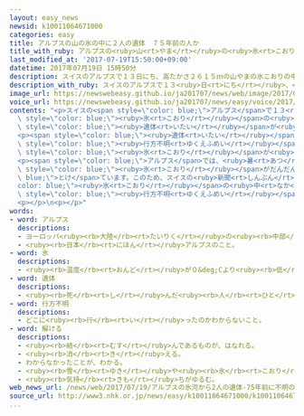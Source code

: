 ```yaml
---
layout: easy_news
newsid: k10011064671000
categories: easy
title: アルプスの山の氷の中に２人の遺体　７５年前の人か
title_with_ruby: アルプスの<ruby>山<rt>やま</rt></ruby>の<ruby>氷<rt>こおり</rt></ruby>の<ruby>中<rt>なか</rt></ruby>に<ruby>２人<rt>ふたり</rt></ruby>の<ruby>遺体<rt>いたい</rt></ruby>　７５<ruby>年<rt>ねん</rt></ruby><ruby>前<rt>まえ</rt></ruby>の<ruby>人<rt>ひと</rt></ruby>か
last_modified_at: '2017-07-19T15:50:00+09:00'
datetime: 2017年07月19日 15時50分
description: スイスのアルプスで１３日にち、高たかさ２６１５ｍの山やまの氷こおりの中なかから２人ふたりの遺体いたいが見みつかりました。
description_with_ruby: スイスのアルプスで１３<ruby>日<rt>にち</rt></ruby>、<ruby>高<rt>たか</rt></ruby>さ２６１５ｍの<ruby>山<rt>やま</rt></ruby>の<ruby>氷<rt>こおり</rt></ruby>の<ruby>中<rt>なか</rt></ruby>から<ruby>２人<rt>ふたり</rt></ruby>の<ruby>遺体<rt>いたい</rt></ruby>が<ruby>見<rt>み</rt></ruby>つかりました。
image_url: https://newswebeasy.github.io/ja201707/news/web/image/2017/07/19/k10011064671000.jpg
voice_url: https://newswebeasy.github.io/ja201707/news/easy/voice/2017/07/19/k10011064671000.mp3
contents: "<p>スイスの<span style=\"color: blue;\">アルプス</span>で１３<ruby>日<rt>にち</rt></ruby>、<ruby>高<rt>たか</rt></ruby>さ２６１５ｍの<ruby>山<rt>やま</rt></ruby>の<span\
  \ style=\"color: blue;\"><ruby>氷<rt>こおり</rt></ruby></span>の<ruby>中<rt>なか</rt></ruby>から<ruby>２人<rt>ふたり</rt></ruby>の<span\
  \ style=\"color: blue;\"><ruby>遺体<rt>いたい</rt></ruby></span>が<ruby>見<rt>み</rt></ruby>つかりました。</p>\n\
  <p><span style=\"color: blue;\"><ruby>遺体<rt>いたい</rt></ruby></span>の<ruby>近<rt>ちか</rt></ruby>くには<ruby>荷物<rt>にもつ</rt></ruby>がありました。スイスの<ruby>新聞<rt>しんぶん</rt></ruby>やテレビは、<ruby>２人<rt>ふたり</rt></ruby>は７５<ruby>年<rt>ねん</rt></ruby><ruby>前<rt>まえ</rt></ruby>に<span\
  \ style=\"color: blue;\"><ruby>行方不明<rt>ゆくえふめい</rt></ruby></span>になった４０<ruby>歳<rt>さい</rt></ruby>の<ruby>夫<rt>おっと</rt></ruby>と３７<ruby>歳<rt>さい</rt></ruby>の<ruby>妻<rt>つま</rt></ruby>だろうと<ruby>言<rt>い</rt></ruby>っています。そして、<ruby>２人<rt>ふたり</rt></ruby>は<ruby>山<rt>やま</rt></ruby>の<span\
  \ style=\"color: blue;\"><ruby>氷<rt>こおり</rt></ruby></span>が<ruby>割<rt>わ</rt></ruby>れている<ruby>所<rt>ところ</rt></ruby>に<ruby>落<rt>お</rt></ruby>ちて<ruby>亡<rt>な</rt></ruby>くなったようだと<ruby>伝<rt>つた</rt></ruby>えています。</p>\n\
  <p><span style=\"color: blue;\">アルプス</span>では、<ruby>暑<rt>あつ</rt></ruby>さで<ruby>山<rt>やま</rt></ruby>の<ruby>大<rt>おお</rt></ruby>きな<span\
  \ style=\"color: blue;\"><ruby>氷<rt>こおり</rt></ruby></span>がだんだん<span style=\"color:\
  \ blue;\">とけ</span>ています。このため、スイスの<ruby>新聞<rt>しんぶん</rt></ruby>などは、これからも<span style=\"\
  color: blue;\"><ruby>氷<rt>こおり</rt></ruby></span>の<ruby>中<rt>なか</rt></ruby>から<span\
  \ style=\"color: blue;\"><ruby>行方不明<rt>ゆくえふめい</rt></ruby></span>の<ruby>人<rt>ひと</rt></ruby>が<ruby>見<rt>み</rt></ruby>つかるかもしれないと<ruby>言<rt>い</rt></ruby>っています。</p>\n\
  <p></p>\n<p></p>"
words:
- word: アルプス
  descriptions:
  - ヨーロッパ<ruby><rb>大陸</rb><rt>たいりく</rt></ruby>の<ruby><rb>中部</rb><rt>ちゅうぶ</rt></ruby>、スイス・フランス・イタリア・オーストリアにまたがる<ruby><rb>山脈</rb><rt>さんみゃく</rt></ruby>。モンブラン・マッターホルンなどの<ruby><rb>山々</rb><rt>やまやま</rt></ruby>が<ruby><rb>連</rb><rt>つら</rt></ruby>なる。<ruby><rb>氷河</rb><rt>ひょうが</rt></ruby>があり、<ruby><rb>風景</rb><rt>ふうけい</rt></ruby>もよい。
  - <ruby><rb>日本</rb><rt>にほん</rt></ruby>アルプスのこと。
- word: 氷
  descriptions:
  - <ruby><rb>温度</rb><rt>おんど</rt></ruby>が０&deg;Cより<ruby><rb>低</rb><rt>ひく</rt></ruby>くなって、<ruby><rb>水</rb><rt>みず</rt></ruby>が<ruby><rb>固</rb><rt>かた</rt></ruby>まったもの。
- word: 遺体
  descriptions:
  - <ruby><rb>死</rb><rt>し</rt></ruby>んだ<ruby><rb>人</rb><rt>ひと</rt></ruby>の<ruby><rb>体</rb><rt>からだ</rt></ruby>。
- word: 行方不明
  descriptions:
  - どこに<ruby><rb>行</rb><rt>い</rt></ruby>ったのかわからないこと。
- word: 解ける
  descriptions:
  - <ruby><rb>結</rb><rt>むす</rt></ruby>んであるものが、はなれる。
  - <ruby><rb>消</rb><rt>き</rt></ruby>える。
  - わからなかったことが、わかる。
  - <ruby><rb>雪</rb><rt>ゆき</rt></ruby>や<ruby><rb>氷</rb><rt>こおり</rt></ruby>などが、<ruby><rb>水</rb><rt>みず</rt></ruby>になる。
  - <ruby><rb>気持</rb><rt>きも</rt></ruby>ちがゆるむ。
web_news_url: /news/web/2017/07/19/アルプスの氷河から2人の遺体-75年前に不明の夫婦か/
source_url: http://www3.nhk.or.jp/news/easy/k10011064671000/k10011064671000.html
...
```

